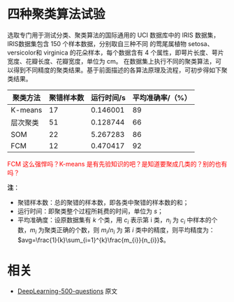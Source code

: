 
# 四种聚类算法试验

选取专门用于测试分类、聚类算法的国际通用的 UCI 数据库中的 IRIS 数据集，IRIS数据集包含 150 个样本数据，分别取自三种不同 的莺尾属植物 setosa、versicolor和 virginica 的花朵样本，每个数据含有 4 个属性，即萼片长度、萼片宽度、花瓣长度、花瓣宽度，单位为 cm。 在数据集上执行不同的聚类算法，可以得到不同精度的聚类结果。基于前面描述的各算法原理及流程，可初步得如下聚类结果。

| 聚类方法 | 聚错样本数 | 运行时间/s | 平均准确率/（%） |
| -------- | ---------- | ---------- | ---------------- |
| K-means  | 17         | 0.146001   | 89               |
| 层次聚类 | 51         | 0.128744   | 66               |
| SOM      | 22         | 5.267283   | 86               |
| FCM      | 12         | 0.470417   | 92               |

<span style="color:red;">FCM 这么强悍吗？K-means 是有先验知识的吧？是知道要聚成几类的？别的也有吗？</span>

**注**：

- 聚错样本数：总的聚错的样本数，即各类中聚错的样本数的和；
- 运行时间：即聚类整个过程所耗费的时间，单位为 $s$；
- 平均准确度：设原数据集有 $k$ 个类，用 $c_i$ 表示第 i 类，$n_i$ 为 $c_i$ 中样本的个数，$m_i$ 为聚类正确的个数，则 $m_i/n_i$ 为 第 $i$ 类中的精度，则平均精度为：$avg=\frac{1}{k}\sum_{i=1}^{k}\frac{m_{i}}{n_{i}}$。





# 相关

- [DeepLearning-500-questions](https://github.com/scutan90/DeepLearning-500-questions) 原文
